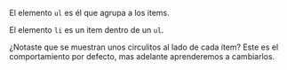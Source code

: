 El elemento `ul` es él que agrupa a los items.

El elemento `li` es un item dentro de un `ul`.

¿Notaste que se muestran unos circulitos al lado de cada ítem? Este es el comportamiento por defecto, mas adelante aprenderemos a cambiarlos.